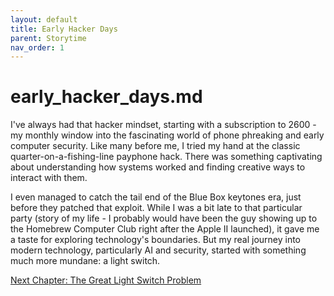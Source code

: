 ```yaml
---
layout: default
title: Early Hacker Days
parent: Storytime
nav_order: 1
---
```


# early_hacker_days.md

I've always had that hacker mindset, starting with a subscription to 2600 - my monthly window into the fascinating world of phone phreaking and early computer security. Like many before me, I tried my hand at the classic quarter-on-a-fishing-line payphone hack. There was something captivating about understanding how systems worked and finding creative ways to interact with them.

I even managed to catch the tail end of the Blue Box keytones era, just before they patched that exploit. While I was a bit late to that particular party (story of my life - I probably would have been the guy showing up to the Homebrew Computer Club right after the Apple II launched), it gave me a taste for exploring technology's boundaries. But my real journey into modern technology, particularly AI and security, started with something much more mundane: a light switch.

[Next Chapter: The Great Light Switch Problem](the_great_light_switch_problem.html)
